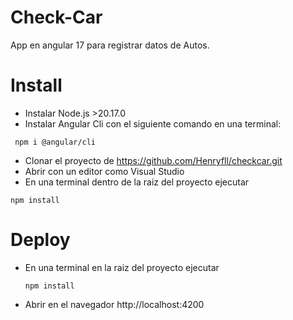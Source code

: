 # Check-Car
App en angular 17 para registrar datos de Autos.

# Install
 * Instalar Node.js >20.17.0
 * Instalar Angular Cli con el siguiente comando en una terminal:
 ```
  npm i @angular/cli
 ```
 * Clonar el proyecto de https://github.com/Henryfll/checkcar.git
 * Abrir con un editor como Visual Studio
 * En una terminal dentro de la raiz del proyecto ejecutar
  ```
  npm install
  ```
# Deploy
* En una terminal en la raiz del proyecto ejecutar
  ```
  npm install
  ```
*  Abrir en el navegador http://localhost:4200

